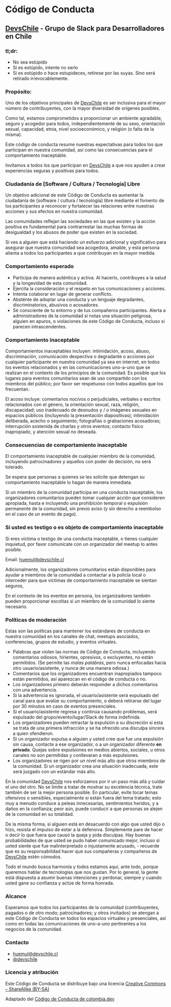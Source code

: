 # Código de Conducta

## [DevsChile](http://www.devschile.cl/) - Grupo de Slack para Desarrolladores en Chile


### tl;dr:

- No sea estúpido
- Si es estúpido, intente no serlo
- Si es estúpido o hace estupideces, retírese por las suyas. Sino será retirado irrevocablemente.


### Propósito:

Uno de los objetivos principales de [DevsChile](http://www.devschile.cl/) es ser inclusiva para el mayor número de contribuyentes, con la mayor diversidad de orígenes posibles.

Como tal, estamos comprometidos a proporcionar un ambiente agradable, seguro y acogedor para todos, independientemente de su sexo, orientación sexual, capacidad, etnia, nivel socioeconómico, y religión (o falta de la misma).

Este código de conducta resume nuestras expectativas para todos los que participan en nuestra comunidad, así como las consecuencias para el comportamiento inaceptable.

Invitamos a todos los que participan en [DevsChile](http://www.devschile.cl/) a que nos ayuden a crear experiencias seguras y positivas para todos.


### Ciudadanía de [Software / Cultura / Tecnología] Libre

Un objetivo adicional de este Código de Conducta es aumentar la ciudadanía de
[software / cultura / tecnología] libre mediante el fomento de los participantes a reconocer y fortalecer las relaciones entre nuestras acciones y sus efectos en nuestra comunidad.

Las comunidades reflejan las sociedades en las que existen y la acción positiva
es fundamental para contrarrestar las muchas formas de desigualdad y los abusos
de poder que existen en la sociedad.

Si ves a alguien que está haciendo un esfuerzo adicional y significativo para
asegurar que nuestra comunidad sea acogedora, amable, y esta persona alienta a
todos los participantes a que contribuyan en la mayor medida.


### Comportamiento esperado

* Participa de manera auténtica y activa. Al hacerlo, contribuyes a la salud y la longevidad de esta comunidad.
* Ejercita la consideración y el respeto en tus comunicaciones y acciones.
* Intenta colaborar en lugar de generar conflicto.
* Absténte de adoptar una conducta y un lenguaje degradantes, discriminatorios, abusivos o acosadores.
* Sé consciente de tu entorno y de tus compañeros participantes. Alerta a administradores de la comunidad si notas una situación peligrosa, alguien en apuros, o violaciones de este Código de Conducta, incluso si parecen intrascendentes.


### Comportamiento inaceptable

Comportamientos inaceptables incluyen: intimidación, acoso, abuso, discriminación, comunicación despectiva o degradante o acciones por cualquier participante en nuestra comunidad ya sea en internet, en todos los eventos relacionados y en las comunicaciones uno-a-uno que se realizan en el contexto de los principios de la comunidad. Es posible que los lugares para eventos comunitarios sean de uso compartido con los miembros del público; por favor ser respetuoso con todos aquellos que los frecuentan.

El acoso incluye: comentarios nocivos o perjudiciales, verbales o escritos relacionados con el género, la orientación sexual, raza, religión, discapacidad; uso inadecuado de desnudos y / o imágenes sexuales en espacios públicos (incluyendo la presentación diapositivas); intimidación deliberada, acecho o seguimiento; fotografías o grabaciones acosadoras; interrupción sostenida de charlas y otros eventos; contacto físico inapropiado, y atención sexual no deseada.


### Consecuencias de comportamiento inaceptable

El comportamiento inaceptable de cualquier miembro de la comunidad, incluyendo patrocinadores y aquellos con poder de decisión, no será tolerado.

Se espera que personas a quienes se les solicite que detengan su comportamiento inaceptable lo hagan de manera inmediata.

Si un miembro de la comunidad participa en una conducta inaceptable, los organizadores comunitarios pueden tomar cualquier acción que consideren apropiada, hasta e incluyendo una prohibición temporal o expulsión permanente de la comunidad, sin previo aviso (y sin derecho a reembolso en el caso de un evento de pago).


### Si usted es testigo o es objeto de comportamiento inaceptable

Si eres víctima o testigo de una conducta inaceptable, o tienes cualquier inquietud, por favor comunícate con un organizador del meetup lo antes posible.

Email: huemul@devschile.cl

Adicionalmente, los organizadores comunitarios están disponibles para ayudar a miembros de la comunidad a contactar a la policía local o interceder para que víctimas de comportamiento inaceptable se sientan seguros,

En el contexto de los eventos en persona, los organizadores también pueden proporcionar escoltas si un miembro de la comunidad lo siente necesario.


### Políticas de moderación

Estas son las políticas para mantener los estándares de conducta en nuestra comunidad en los canales de chat, meetups asociados, conferencias, grupos de estudio, y eventos virtuales.

* Palabras que violen las normas de Código de Conducta, incluyendo comentarios odiosos, hirientes, opresivos, o excluyentes, no están permitidos. (Se permite las *malas palabras*, pero nunca enfocadas hacia otro usuario/asistente, y nunca de una manera odiosa.)
* Comentarios que los organizadores encuentran inapropiados tampoco están permitidos, así aparezcan en el código de conducta o no.
* Los organizadores primero deberán responder a dichos comentarios con una advertencia.
* Si la advertencia es ignorada, el usuario/asistente será expulsado del canal para que evalúe su comportamiento, o deberá retirarse del lugar por 30 minutos en caso de eventos presenciales.
* Si el usuario/asistente regresa y continúa causando problemas, será expulsado del grupo/evento/lugar/Slack de forma indefinida.
* Los organizadores pueden retractar la expulsión a su discreción si esta se trata de una primera infracción y se ha ofrecido una disculpa sincera a quien ofendieron.
* Si un organizador expulsa a alguien y usted cree que fue una expulsión sin causa, contacte a ese organizador, o a un organizador diferente **en privado**. Quejas sobre expulsiones en medios abiertos, sociales, u otros canales no son permitidas y conllevaran a más expulsiones.
* Los organizadores se rigen por un nivel más alto que otros miembros de la comunidad. Si un organizador crea una situación inadecuada, este será juzgado con un estándar más alto.

En la comunidad [DevsChile](http://www.devschile.cl/) nos esforzamos por ir un paso más allá y cuidar el uno del otro. No se limite a tratar de mostrar su excelencia técnica, trate también de ser la mejor persona posible. En particular, evite tocar temas ofensivos o sensibles, especialmente si están fuera del tema tratado; esto muy a menudo conduce a peleas innecesarias, sentimientos heridos, y a daños en la confianza; peor aún, puede conducir a que personas se alejen de la comunidad en su totalidad.

De la misma forma, si alguien está en desacuerdo con algo que usted dijo o hizo, resista el impulso de estar a la defensiva. Simplemente pare de hacer o decir lo que fuera que causó la queja y pida disculpas. Hay buenas probabilidades de que usted se pudo haber comunicado mejor, incluso si usted siente que fue malinterpretado o injustamente acusado, - recuerde que es su responsabilidad hacer que sus compañeras y compañeros de [DevsChile](http://www.devschile.cl/) estén cómodos.

Todo el mundo busca harmonía y todos estamos aquí, ante todo, porque queremos hablar de tecnologías que nos gustan. Por lo general, la gente está dispuesta a asumir buenas intenciones y perdonar, siempre y cuando usted gane su confianza y actúe de forma honrada.


### Alcance

Esperamos que todos los participantes de la comunidad (contribuyentes, pagados o de otro modo; patrocinadores; y otros invitados) se atengan a este Código de Conducta en todos los espacios virtuales y presenciales, así como en todas las comunicaciones de uno-a-uno pertinentes a los negocios de la comunidad.


### Contacto

- huemul@devschile.cl
- [@devschile](https://twitter.com/devschile)


### Licencia y atribución

Este Código de Conducta se distribuye bajo una licencia [Creative Commons – ShareAlike (BY-SA)](http://creativecommons.org/licenses/by-sa/3.0/)

Adaptado del [Código de Conducta de colombia.dev](https://github.com/colombia-dev/codigo-de-conducta/)
